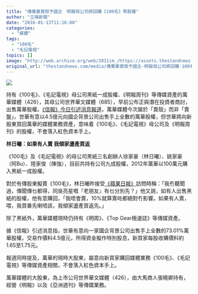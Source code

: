 ```yaml
---
title: "傳萬華賣殼予國企　明報母公司將回購《100毛》等股權"
author: "立場新聞"
date: "2016-01-13T11:16:00"
categories:
  - "媒體"
tags:
  - "100毛"
  - "毛記電視"
topics: []
image: "http://web.archive.org/web/2021im_/https://assets.thestandnews.com/media/resized/1200x0/photos/ming-07_c5Eya.png"
original_url: "thestandnews.com/media/傳萬華賣殼予國企-明報母公司將回購-100毛-等股權"
---
```

![](http://web.archive.org/web/2021im_/https://assets.thestandnews.com/media/resized/1200x0/photos/ming-07_c5Eya.png)

持有《100毛》、《毛記電視》母公司黑紙一成股權、《明報周刊》等傳媒資產的萬華媒體（426），其母公司世界華文媒體（685），早前公布正與潛在投資者商討，出售萬華股權。[《信報》今日引述消息報道](http://web.archive.org/web/20210705191624/http://www1.hkej.com/dailynews/article/id/1221176/%E8%90%AC%E8%8F%AF%E5%82%B34.5%E5%84%84%E8%B3%A3%E6%AE%BC%E4%BA%88%E5%9C%8B%E4%BC%81++)，萬華媒體今次屬於「賣殼」而非「賣盤」，世華有意以4.5億元向國企背景公司出售手上全數的萬華股權，但世華將向新股東買回萬華的媒體業務資產，意味着《100毛》、《毛記電視》母公司及《明報周刊》的股權，不會落入紅色資本手上。

**林日曦：如果有人賣 我傾家盪產買返**

《100毛》及《毛記電視》的母公司黑紙三名創辦人徐家豪（林日曦）、姚家豪（阿Bu）、陸家俊（陳強），目前共持有公司九成股權，2012年萬華以100萬元購入黑紙一成股權。

對於有傳股東擬賣《100毛》，林日曦昨接受[《蘋果日報》](http://web.archive.org/web/20210705191624/http://hk.apple.nextmedia.com/enews/realtime/20160112/54639129)訪問時稱：「我冇聽聞過，傳聞傳乜都得，同吳亮星嘅『老朋友』有乜分別先？」他又說，如有人出售黑紙的股權，他有意購回，「我唔會賣，10%就算賣咗都絕對冇影響。如果有人賣，喂，我買番先喇唔該，我傾家盪產買返先。」

除了黑紙外，萬華媒體現時仍持有《明周》、《Top Gear極速誌》等傳媒資產。

據《信報》引述消息指，世華有意向一家國企背景公司出售手上全數的73.01%萬華股權，交易作價料4.5億元，所得資金擬作特別股息，新買家每股收購價料約1.65至1.75元。

報道同時提及，萬華的現時大股東，屬意向新買家購回媒體業務《100毛》、《毛記電視》等傳媒資產相關，不會落入紅色資本手上。

萬華媒體的大股東，為上市公司世界華文媒體（426），由大馬商人張曉卿持有，經營《明報》以及《亞洲週刊》等傳媒業務。